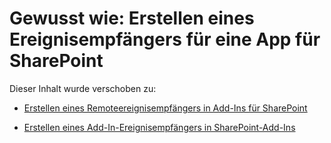 
# Gewusst wie: Erstellen eines Ereignisempfängers für eine App für SharePoint

Dieser Inhalt wurde verschoben zu:
  
    
    


-  [Erstellen eines Remoteereignisempfängers in Add-Ins für SharePoint](create-a-remote-event-receiver-in-sharepoint-add-ins.md)
    
  
-  [Erstellen eines Add-In-Ereignisempfängers in SharePoint-Add-Ins](create-an-add-in-event-receiver-in-sharepoint-add-ins.md)
    
  
